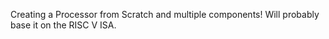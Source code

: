 Creating a Processor from Scratch and multiple components! Will probably base it on the RISC V ISA.
